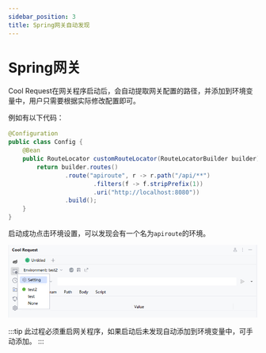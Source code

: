 ```yaml
---
sidebar_position: 3
title: Spring网关自动发现
---
```


# Spring网关

Cool Request在网关程序启动后，会自动提取网关配置的路径，并添加到环境变量中，用户只需要根据实际修改配置即可。

例如有以下代码：

```java
@Configuration
public class Config {
    @Bean
    public RouteLocator customRouteLocator(RouteLocatorBuilder builder) {
        return builder.routes()
                .route("apiroute", r -> r.path("/api/**")
                        .filters(f -> f.stripPrefix(1))
                        .uri("http://localhost:8080"))
                .build();
    }
}

```
启动成功点击环境设置，可以发现会有一个名为`apiroute`的环境。

![Alt text](../images/env_setting.png)

:::tip
此过程必须重启网关程序，如果启动后未发现自动添加到环境变量中，可手动添加。
:::